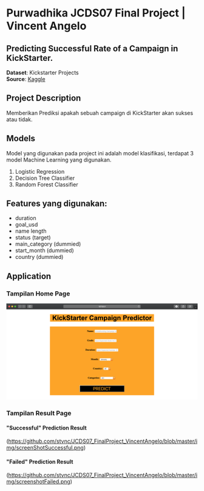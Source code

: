 # Purwadhika JCDS07 Final Project | Vincent Angelo
## Predicting Successful Rate of a Campaign in KickStarter.<br>
__Dataset__: Kickstarter Projects <br>
__Source__: [Kaggle](https://www.kaggle.com/yashkantharia/kickstarter-campaigns)
<br>

## Project Description
Memberikan Prediksi apakah sebuah campaign di KickStarter akan sukses atau tidak.<br>

## Models
Model yang digunakan pada project ini adalah model klasifikasi, terdapat 3 model Machine Learning yang digunakan.
1. Logistic Regression
2. Decision Tree Classifier
3. Random Forest Classifier

## Features yang digunakan:
- duration
- goal_usd
- name length
- status (target)
- main_category (dummied)
- start_month (dummied)
- country (dummied)

## Application
### Tampilan Home Page
![Home page](https://github.com/stvnc/JCDS07_FinalProject_VincentAngelo/blob/master/img/screenshotHomePage.png)


### Tampilan Result Page
#### "Successful" Prediction Result
(https://github.com/stvnc/JCDS07_FinalProject_VincentAngelo/blob/master/img/screenShotSuccessful.png)<br>

#### "Failed" Prediction Result
(https://github.com/stvnc/JCDS07_FinalProject_VincentAngelo/blob/master/img/screenshotFailed.png)


